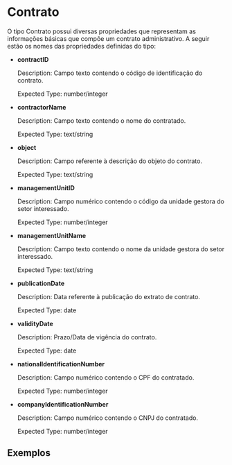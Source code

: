 

# Contrato

O tipo Contrato possui diversas propriedades que representam as informações básicas que compõe um contrato administrativo. A seguir estão os nomes das propriedades definidas do tipo:

- **contractID**

    Description: Campo texto contendo o código de identificação do contrato.

    Expected Type: number/integer

- **contractorName**

    Description: Campo texto contendo o nome do contratado.
    
    Expected Type: text/string
    
- **object**

    Description: Campo referente à descrição do objeto do contrato.
    
    Expected Type: text/string

- **managementUnitID**

    Description: Campo numérico contendo o código da unidade gestora do setor interessado.

    Expected Type: number/integer

- **managementUnitName**

    Description: Campo texto contendo o nome da unidade gestora do setor interessado.

    Expected Type: text/string

- **publicationDate**

    Description: Data referente à publicação do extrato de contrato.
    
    Expected Type: date

- **validityDate**

    Description:  Prazo/Data de vigência do contrato.
    
    Expected Type: date

- **nationalIdentificationNumber**

    Description: Campo numérico contendo o CPF do contratado.
    
    Expected Type: number/integer

- **companyIdentificationNumber**

    Description: Campo numérico contendo o CNPJ do contratado.
    
    Expected Type: number/integer

## Exemplos

